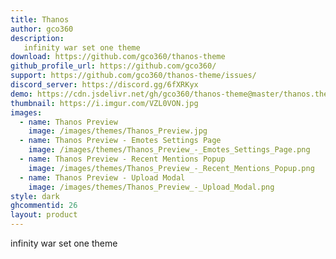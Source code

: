 ```yaml
---
title: Thanos
author: gco360
description:
   infinity war set one theme
download: https://github.com/gco360/thanos-theme
github_profile_url: https://github.com/gco360/
support: https://github.com/gco360/thanos-theme/issues/
discord_server: https://discord.gg/6fXRKyx
demo: https://cdn.jsdelivr.net/gh/gco360/thanos-theme@master/thanos.theme.css
thumbnail: https://i.imgur.com/VZL0VON.jpg
images:
  - name: Thanos Preview
    image: /images/themes/Thanos_Preview.jpg
  - name: Thanos Preview - Emotes Settings Page
    image: /images/themes/Thanos_Preview_-_Emotes_Settings_Page.png
  - name: Thanos Preview - Recent Mentions Popup
    image: /images/themes/Thanos_Preview_-_Recent_Mentions_Popup.png
  - name: Thanos Preview - Upload Modal
    image: /images/themes/Thanos_Preview_-_Upload_Modal.png
style: dark
ghcommentid: 26
layout: product
---
```

infinity war set one theme